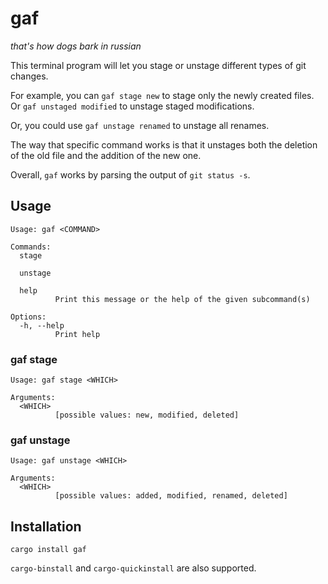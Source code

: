 # gaf

*that's how dogs bark in russian*

This terminal program will let you stage or unstage different types of git changes.

For example, you can `gaf stage new` to stage only the newly created files. Or `gaf unstaged modified` to unstage staged modifications.

Or, you could use `gaf unstage renamed` to unstage all renames.

The way that specific command works is that it unstages both the deletion of the old file and the addition of the new one.

Overall, `gaf` works by parsing the output of `git status -s`.

## Usage

```
Usage: gaf <COMMAND>

Commands:
  stage
          
  unstage
          
  help
          Print this message or the help of the given subcommand(s)

Options:
  -h, --help
          Print help
```

### gaf stage
```
Usage: gaf stage <WHICH>

Arguments:
  <WHICH>
          [possible values: new, modified, deleted]
```

### gaf unstage
```
Usage: gaf unstage <WHICH>

Arguments:
  <WHICH>
          [possible values: added, modified, renamed, deleted]
```

## Installation

```
cargo install gaf
```

`cargo-binstall` and `cargo-quickinstall` are also supported.